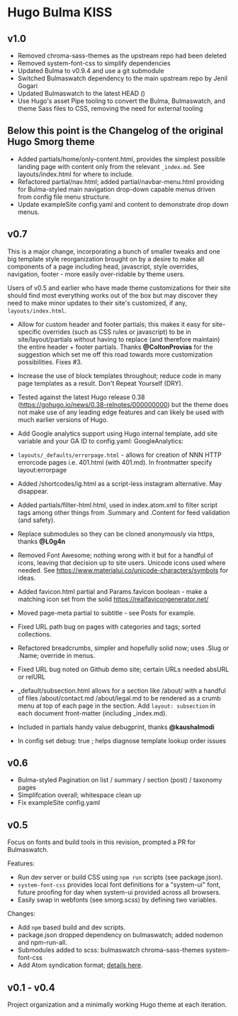 # Hugo Bulma KISS

## v1.0

* Removed chroma-sass-themes as the upstream repo had been deleted
* Removed system-font-css to simplify dependencies
* Updated Bulma to v0.9.4 and use a git submodule
* Switched Bulmaswatch dependency to the main upstream repo by Jenil Gogari
* Updated Bulmaswatch to the latest HEAD ()
* Use Hugo's asset Pipe tooling to convert the Bulma, Bulmaswatch, and theme
  Sass files to CSS, removing the need for external tooling

## Below this point is the Changelog of the original Hugo Smorg theme

* Added partials/home/only-content.html, provides the simplest possible landing
  page with content only from the relevant `_index.md`. See layouts/index.html
  for where to include.
* Refactored partial/nav.html; added partial/navbar-menu.html providing for
  Bulma-styled main navigation drop-down capable menus driven from config file
  menu structure.
* Update exampleSite config.yaml and content to demonstrate drop down menus.

## v0.7

This is a major change, incorporating a bunch of smaller tweaks and one big
template style reorganization brought on by a desire to make all components of a page
including head, javascript, style overrides, navigation, footer - more easily
over-ridable by theme users.  

Users of v0.5 and earlier who have made theme customizations for their site
should find most everything works out of the box but may discover they need to
make minor updates to their site's customized, if any, `layouts/index.html`.

* Allow for custom header and footer partials; this makes it easy for
  site-specific overrides (such as CSS rules or javascript) to be in
  site/layout/partials without having to replace (and therefore maintain) the
  entire header + footer partials. Thanks **@ColtonProvias** for the suggestion
  which set me off this road towards more customization possibilities. Fixes #3.
* Increase the use of block templates throughout; reduce code in many page
  templates as a result. Don't Repeat Yourself (DRY).
* Tested against the latest Hugo release 0.38
  (https://gohugo.io/news/0.38-relnotes/000000000) but the theme does not make
  use of any leading edge features and can likely be used with much earlier
  versions of Hugo.
* Add Google analytics support using Hugo internal template, add site variable
  and your GA ID to config.yaml: GoogleAnalytics: 
* `layouts/_defaults/errorpage.html` - allows for creation of NNN HTTP errorcode
  pages i.e. 401.html (with 401.md). In frontmatter specify layout:errorpage
* Added /shortcodes/ig.html as a script-less instagram alternative. May
  disappear.
* Added partials/filter-html.html, used in index.atom.xml to filter script tags
  among other things from .Summary and .Content for feed validation (and
  safety).
* Replace submodules so they can be cloned anonymously via https, thanks **@L0g4n**
* Removed Font Awesome; nothing wrong with it but for a handful of icons,
  leaving that decision up to site users. Unicode icons used where needed. See
  https://www.materialui.co/unicode-characters/symbols for ideas.
* Added favicon.html partial and Params.favicon boolean - make a matching icon
  set from the solid https://realfavicongenerator.net/

* Moved page-meta partial to subtitle - see Posts for example.
* Fixed URL path bug on pages with categories and tags; sorted collections.
* Refactored breadcrumbs, simpler and hopefully solid now; uses .Slug or .Name; override in menus.
* Fixed URL bug noted on Github demo site; certain URLs needed absURL or relURL
* \_default/subsection.html allows for a section like /about/ with a handful of
  files /about/contact.md /about/legal.md to be rendered as a crumb menu at
  top of each page in the section. Add `layout: subsection` in each document
  front-matter (including \_index.md).
* Included in partials handy value debugprint, thanks **@kaushalmodi**
* In config set debug: true ; helps diagnose template lookup order issues

## v0.6

* Bulma-styled Pagination on list / summary / section (post) / taxonomy pages
* Simplifcation overall; whitespace clean up
* Fix exampleSite config.yaml

## v0.5

Focus on fonts and build tools in this revision, prompted a PR for Bulmaswatch. 

Features:

* Run dev server or build CSS using `npm run` scripts (see package.json).
* `system-font-css` provides local font definitions for a "system-ui" font, future proofing 
  for day when system-ui provided across all browsers.
* Easily swap in webfonts (see smorg.scss) by defining two variables.

Changes: 

* Add `npm` based build and dev scripts.
* package.json dropped dependency on bulmaswatch; added nodemon and npm-run-all.
* Submodules added to scss: bulmaswatch  chroma-sass-themes system-font-css
* Add Atom syndication format; [details here](https://github.com/comfusion/after-dark/issues/32#issuecomment-312515542).

## v0.1 - v0.4

Project organization and a minimally working Hugo theme at each iteration.

